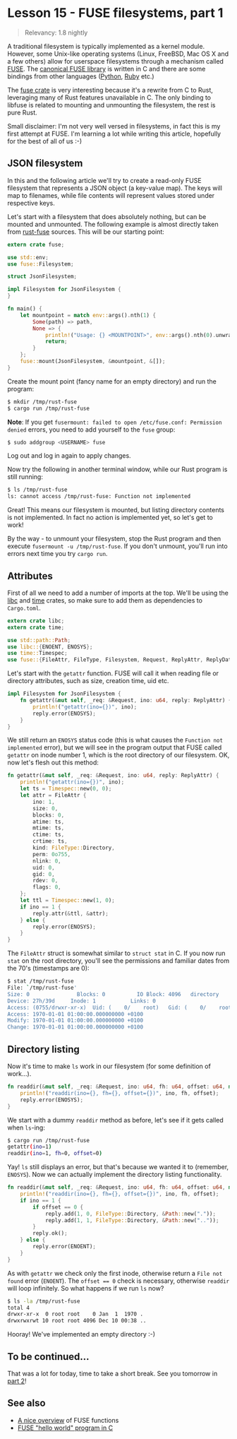 # Lesson 15 - FUSE filesystems, part 1

> Relevancy: 1.8 nightly

A traditional filesystem is typically implemented as a kernel module. However, some Unix-like operating systems (Linux, FreeBSD, Mac OS X and a few others) allow for userspace filesystems through a mechanism called [FUSE](http://en.wikipedia.org/wiki/Filesystem_in_Userspace). The [canonical FUSE library](http://fuse.sourceforge.net/) is written in C and there are some bindings from other languages ([Python](https://github.com/terencehonles/fusepy), [Ruby](https://github.com/lwoggardner/rfusefs) etc.)

The [fuse crate](https://github.com/zargony/rust-fuse) is very interesting because it's a rewrite from C to Rust, leveraging many of Rust features unavailable in C. The only binding to libfuse is related to mounting and unmounting the filesystem, the rest is pure Rust.

Small disclaimer: I'm not very well versed in filesystems, in fact this is my first attempt at FUSE. I'm learning a lot while writing this article, hopefully for the best of all of us :-)

JSON filesystem
---------------

In this and the following article we'll try to create a read-only FUSE filesystem that represents a JSON object (a key-value map). The keys will map to filenames, while file contents will represent values stored under respective keys.

Let's start with a filesystem that does absolutely nothing, but can be mounted and unmounted. The following example is almost directly taken from [rust-fuse](https://github.com/zargony/rust-fuse/blob/bcfb2f9eb6679c12881a8d002e4af89e7b3482dc/examples/null.rs) sources. This will be our starting point:

```rust
extern crate fuse;

use std::env;
use fuse::Filesystem;

struct JsonFilesystem;

impl Filesystem for JsonFilesystem {
}

fn main() {
    let mountpoint = match env::args().nth(1) {
        Some(path) => path,
        None => {
            println!("Usage: {} <MOUNTPOINT>", env::args().nth(0).unwrap());
            return;
        }
    };
    fuse::mount(JsonFilesystem, &mountpoint, &[]);
}
```

Create the mount point (fancy name for an empty directory) and run the program:

```sh
$ mkdir /tmp/rust-fuse
$ cargo run /tmp/rust-fuse
```

**Note**: If you get `fusermount: failed to open /etc/fuse.conf: Permission denied` errors, you need to add yourself to the `fuse` group:

```sh
$ sudo addgroup <USERNAME> fuse
```

Log out and log in again to apply changes.

Now try the following in another terminal window, while our Rust program is still running:

```sh
$ ls /tmp/rust-fuse
ls: cannot access /tmp/rust-fuse: Function not implemented
```

Great! This means our filesystem is mounted, but listing directory contents is not implemented. In fact no action is implemented yet, so let's get to work!

By the way - to unmount your filesystem, stop the Rust program and then execute `fusermount -u /tmp/rust-fuse`. If you don't unmount, you'll run into errors next time you try `cargo run`.

Attributes
----------

First of all we need to add a number of imports at the top. We'll be using the [libc](https://crates.io/crates/libc) and [time](https://crates.io/crates/time) crates, so make sure to add them as dependencies to `Cargo.toml`.

```rust
extern crate libc;
extern crate time;

use std::path::Path;
use libc::{ENOENT, ENOSYS};
use time::Timespec;
use fuse::{FileAttr, FileType, Filesystem, Request, ReplyAttr, ReplyData, ReplyEntry, ReplyDirectory};
```

Let's start with the `getattr` function. FUSE will call it when reading file or directory attributes, such as size, creation time, uid etc.

```rust
impl Filesystem for JsonFilesystem {
    fn getattr(&mut self, _req: &Request, ino: u64, reply: ReplyAttr) {
        println!("getattr(ino={})", ino);
        reply.error(ENOSYS);
    }
}
```

We still return an `ENOSYS` status code (this is what causes the `Function not implemented` error), but we will see in the program output that FUSE called `getattr` on inode number 1, which is the root directory of our filesystem. OK, now let's flesh out this method:

```rust
fn getattr(&mut self, _req: &Request, ino: u64, reply: ReplyAttr) {
    println!("getattr(ino={})", ino);
    let ts = Timespec::new(0, 0);
    let attr = FileAttr {
        ino: 1,
        size: 0,
        blocks: 0,
        atime: ts,
        mtime: ts,
        ctime: ts,
        crtime: ts,
        kind: FileType::Directory,
        perm: 0o755,
        nlink: 0,
        uid: 0,
        gid: 0,
        rdev: 0,
        flags: 0,
    };
    let ttl = Timespec::new(1, 0);
    if ino == 1 {
        reply.attr(&ttl, &attr);
    } else {
        reply.error(ENOSYS);
    }
}
```

The `FileAttr` struct is somewhat similar to `struct stat` in C. If you now run `stat` on the root directory, you'll see the permissions and familiar dates from the 70's (timestamps are 0):

```sh
$ stat /tmp/rust-fuse
File: `/tmp/rust-fuse'
Size: 0               Blocks: 0          IO Block: 4096   directory
Device: 27h/39d     Inode: 1           Links: 0
Access: (0755/drwxr-xr-x)  Uid: (    0/    root)   Gid: (    0/    root)
Access: 1970-01-01 01:00:00.000000000 +0100
Modify: 1970-01-01 01:00:00.000000000 +0100
Change: 1970-01-01 01:00:00.000000000 +0100
```

Directory listing
-----------------

Now it's time to make `ls` work in our filesystem (for some definition of work...).

```rust
fn readdir(&mut self, _req: &Request, ino: u64, fh: u64, offset: u64, mut reply: ReplyDirectory) {
    println!("readdir(ino={}, fh={}, offset={})", ino, fh, offset);
    reply.error(ENOSYS);
}
```

We start with a dummy `readdir` method as before, let's see if it gets called when `ls`-ing:

```sh
$ cargo run /tmp/rust-fuse
getattr(ino=1)
readdir(ino=1, fh=0, offset=0)
```

Yay! `ls` still displays an error, but that's because we wanted it to (remember, `ENOSYS`). Now we can actually implement the directory listing functionality.

```rust
fn readdir(&mut self, _req: &Request, ino: u64, fh: u64, offset: u64, mut reply: ReplyDirectory) {
    println!("readdir(ino={}, fh={}, offset={})", ino, fh, offset);
    if ino == 1 {
        if offset == 0 {
            reply.add(1, 0, FileType::Directory, &Path::new("."));
            reply.add(1, 1, FileType::Directory, &Path::new(".."));
        }
        reply.ok();
    } else {
        reply.error(ENOENT);
    }
}
```

As with `getattr` we check only the first inode, otherwise return a `File not found` error (`ENOENT`). The `offset == 0` check is necessary, otherwise `readdir` will loop infinitely. So what happens if we run `ls` now?

```sh
$ ls -la /tmp/rust-fuse
total 4
drwxr-xr-x  0 root root    0 Jan  1  1970 .
drwxrwxrwt 10 root root 4096 Dec 10 00:38 ..
```

Hooray! We've implemented an empty directory :-)

To be continued...
------------------

That was a lot for today, time to take a short break. See you tomorrow in [part 2](day16.md)!

See also
--------

* [A nice overview](http://www.cs.hmc.edu/~geoff/classes/hmc.cs135.201109/homework/fuse/fuse_doc.html#function-purposes) of FUSE functions
* [FUSE "hello world" program in C](http://fuse.sourceforge.net/helloworld.html)
